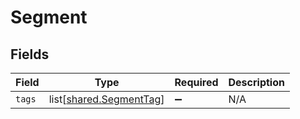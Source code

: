 # Segment


## Fields

| Field                                                            | Type                                                             | Required                                                         | Description                                                      |
| ---------------------------------------------------------------- | ---------------------------------------------------------------- | ---------------------------------------------------------------- | ---------------------------------------------------------------- |
| `tags`                                                           | list[[shared.SegmentTag](undefined/models/shared/segmenttag.md)] | :heavy_minus_sign:                                               | N/A                                                              |